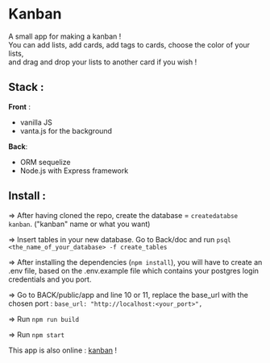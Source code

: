 # Kanban

A small app for making a kanban !  
You can add lists, add cards, add tags to cards, choose the color of your lists,  
and drag and drop your lists to another card if you wish !

## Stack :

**Front** : 
- vanilla JS
- vanta.js for the background

**Back**:
- ORM sequelize
- Node.js with Express framework

## Install :

=> After having cloned the repo, create the database = ```createdatabse kanban```. ("kanban" name or what you want)

=> Insert tables in your new database. Go to Back/doc and run ```psql <the_name_of_your_database> -f create_tables```

=> After installing the dependencies (```npm install```), you will have to create an .env file, based on the .env.example file which contains your postgres login credentials and you port.

=> Go to BACK/public/app and line 10 or 11, replace the base_url with the chosen port  : ```base_url: "http://localhost:<your_port>",```

=> Run ```npm run build```

=> Run ```npm start```

This app is also online : [kanban](https://apikanban.romainboudet.fr) !
